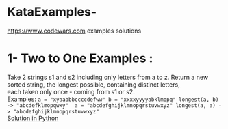 # KataExamples-
https://www.codewars.com examples solutions

# 1- Two to One Examples : 
Take 2 strings s1 and s2 including only letters from a to z. Return a new sorted string, the longest possible, containing distinct letters,</br>
each taken only once - coming from s1 or s2. </br>
Examples: ``` a = "xyaabbbccccdefww" b = "xxxxyyyyabklmopq" longest(a, b) -> "abcdefklmopqwxy" 
a = "abcdefghijklmnopqrstuvwxyz" longest(a, a) -> "abcdefghijklmnopqrstuvwxyz" ``` </br>
<a href="https://github.com/Cankirism/KataExamples-/blob/master/Two-to-One" >Solution in Python </a>
